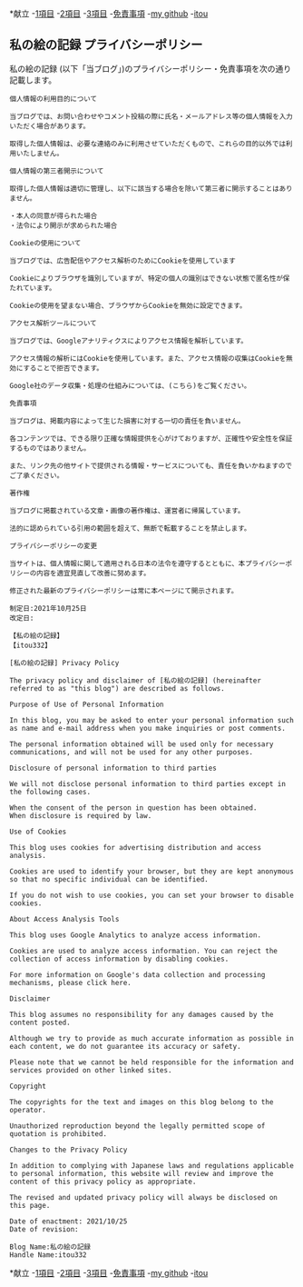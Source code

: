  <hedar>
   *献立
-<a href="https://itou332.github.io/">1項目</a>
-<a href="https://itou332.github.io/itou332a.github.io/">2項目</a>
-<a href="https://itou332.github.io/diary">3項目</a>
-<a href="https://itou332.github.io/Privacy-policy/">免責事項</a>
-<a href="https://github.com/itou332">my github</a>
-<a href="http://itou33good.starfree.jp/">itou</a>
</hedar>

<body>
<h2>私の絵の記録 プライバシーポリシー</h2>

<p>私の絵の記録 (以下「当ブログ」)のプライバシーポリシー・免責事項を次の通り記載します。</p>

    個人情報の利用目的について

    当ブログでは、お問い合わせやコメント投稿の際に氏名・メールアドレス等の個人情報を入力いただく場合があります。

    取得した個人情報は、必要な連絡のみに利用させていただくもので、これらの目的以外では利用いたしません。

    個人情報の第三者開示について

    取得した個人情報は適切に管理し、以下に該当する場合を除いて第三者に開示することはありません。

    ・本人の同意が得られた場合
    ・法令により開示が求められた場合

    Cookieの使用について

    当ブログでは、広告配信やアクセス解析のためにCookieを使用しています

    Cookieによりブラウザを識別していますが、特定の個人の識別はできない状態で匿名性が保たれています。

    Cookieの使用を望まない場合、ブラウザからCookieを無効に設定できます。

    アクセス解析ツールについて

    当ブログでは、Googleアナリティクスによりアクセス情報を解析しています。

    アクセス情報の解析にはCookieを使用しています。また、アクセス情報の収集はCookieを無効にすることで拒否できます。

    Google社のデータ収集・処理の仕組みについては、(こちら)をご覧ください。

    免責事項

    当ブログは、掲載内容によって生じた損害に対する一切の責任を負いません。

    各コンテンツでは、できる限り正確な情報提供を心がけておりますが、正確性や安全性を保証するものではありません。

    また、リンク先の他サイトで提供される情報・サービスについても、責任を負いかねますのでご了承ください。

    著作権

    当ブログに掲載されている文章・画像の著作権は、運営者に帰属しています。

    法的に認められている引用の範囲を超えて、無断で転載することを禁止します。

    プライバシーポリシーの変更

    当サイトは、個人情報に関して適用される日本の法令を遵守するとともに、本プライバシーポリシーの内容を適宜見直して改善に努めます。

    修正された最新のプライバシーポリシーは常に本ページにて開示されます。

    制定日:2021年10月25日
    改定日:

    【私の絵の記録】
    【itou332】

    [私の絵の記録] Privacy Policy

    The privacy policy and disclaimer of [私の絵の記録] (hereinafter referred to as "this blog") are described as follows.

    Purpose of Use of Personal Information

    In this blog, you may be asked to enter your personal information such as name and e-mail address when you make inquiries or post comments.

    The personal information obtained will be used only for necessary communications, and will not be used for any other purposes.

    Disclosure of personal information to third parties

    We will not disclose personal information to third parties except in the following cases.

    When the consent of the person in question has been obtained.
    When disclosure is required by law.

    Use of Cookies

    This blog uses cookies for advertising distribution and access analysis.

    Cookies are used to identify your browser, but they are kept anonymous so that no specific individual can be identified.

    If you do not wish to use cookies, you can set your browser to disable cookies.

    About Access Analysis Tools

    This blog uses Google Analytics to analyze access information.

    Cookies are used to analyze access information. You can reject the collection of access information by disabling cookies.

    For more information on Google's data collection and processing mechanisms, please click here.

    Disclaimer

    This blog assumes no responsibility for any damages caused by the content posted.

    Although we try to provide as much accurate information as possible in each content, we do not guarantee its accuracy or safety.

    Please note that we cannot be held responsible for the information and services provided on other linked sites.

    Copyright

    The copyrights for the text and images on this blog belong to the operator.

    Unauthorized reproduction beyond the legally permitted scope of quotation is prohibited.

    Changes to the Privacy Policy

    In addition to complying with Japanese laws and regulations applicable to personal information, this website will review and improve the content of this privacy policy as appropriate.

    The revised and updated privacy policy will always be disclosed on this page.

    Date of enactment: 2021/10/25
    Date of revision: 

    Blog Name:私の絵の記録
    Handle Name:itou332
</p>
</body>
<footer>
*献立
-<a href="https://itou332.github.io/">1項目</a>
-<a href="https://itou332.github.io/itou332a.github.io/">2項目</a>
-<a href="https://itou332.github.io/diary">3項目</a>
-<a href="https://itou332.github.io/Privacy-policy/">免責事項</a>
-<a href="https://github.com/itou332">my github</a>
-<a href="http://itou33good.starfree.jp/">itou</a>
</footer>